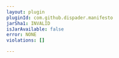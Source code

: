 ```yaml
---
layout: plugin
pluginId: com.github.dispader.manifesto
jarSha1: INVALID
isJarAvailable: false
error: NONE
violations: []

---
```

